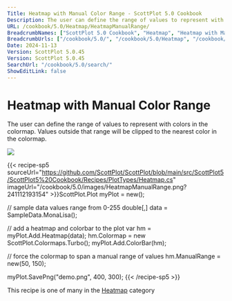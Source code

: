```yaml
---
Title: Heatmap with Manual Color Range - ScottPlot 5.0 Cookbook
Description: The user can define the range of values to represent with colors in the colormap. Values outside that range will be clipped to the nearest color in the colormap.
URL: /cookbook/5.0/Heatmap/HeatmapManualRange/
BreadcrumbNames: ["ScottPlot 5.0 Cookbook", "Heatmap", "Heatmap with Manual Color Range"]
BreadcrumbUrls: ["/cookbook/5.0/", "/cookbook/5.0/Heatmap", "/cookbook/5.0/Heatmap/HeatmapManualRange"]
Date: 2024-11-13
Version: ScottPlot 5.0.45
Version: ScottPlot 5.0.45
SearchUrl: "/cookbook/5.0/search/"
ShowEditLink: false
---
```



<div class='d-flex align-items-center mt-5'>
<h1 class='me-2 text-dark my-0 border-0'>Heatmap with Manual Color Range</h1>
</div>

The user can define the range of values to represent with colors in the colormap. Values outside that range will be clipped to the nearest color in the colormap.

[![](/cookbook/5.0/images/HeatmapManualRange.png?241112193154)](/cookbook/5.0/images/HeatmapManualRange.png?241112193154)

{{< recipe-sp5 sourceUrl="https://github.com/ScottPlot/ScottPlot/blob/main/src/ScottPlot5/ScottPlot5%20Cookbook/Recipes/PlotTypes/Heatmap.cs" imageUrl="/cookbook/5.0/images/HeatmapManualRange.png?241112193154" >}}ScottPlot.Plot myPlot = new();

// sample data values range from 0-255
double[,] data = SampleData.MonaLisa();

// add a heatmap and colorbar to the plot
var hm = myPlot.Add.Heatmap(data);
hm.Colormap = new ScottPlot.Colormaps.Turbo();
myPlot.Add.ColorBar(hm);

// force the colormap to span a manual range of values
hm.ManualRange = new(50, 150);

myPlot.SavePng("demo.png", 400, 300);
{{< /recipe-sp5 >}}

<div class='my-5 text-center'>This recipe is one of many in the <a href='/cookbook/5.0/Heatmap'>Heatmap</a> category</div>



